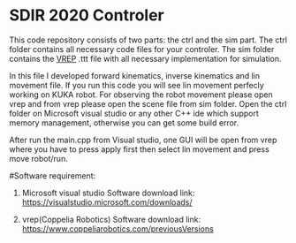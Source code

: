 # SDIR 2020 Controler
This code repository consists of two parts: the ctrl and the sim part. The ctrl folder contains all necessary code files for your controler. The sim folder contains the [VREP](https://www.coppeliarobotics.com/) .ttt file with all necessary implementation for simulation.

In this file I developed forward kinematics, inverse kinematics and lin movement file. If you run this code you will see lin movement perfecly working on KUKA robot. For observing the robot movement please open vrep and from vrep please open the scene file from sim folder. Open the ctrl folder on Microsoft visual studio or any other C++ ide which support memory management, otherwise you can get some build error.

After run the main.cpp from Visual studio, one GUI will be open from vrep where you have to press apply first then select lin movement and press move robot/run.


#Software requirement:

1. Microsoft visual studio
Software download link: https://visualstudio.microsoft.com/downloads/

2. vrep(Coppelia Robotics)
Software download link: https://www.coppeliarobotics.com/previousVersions




